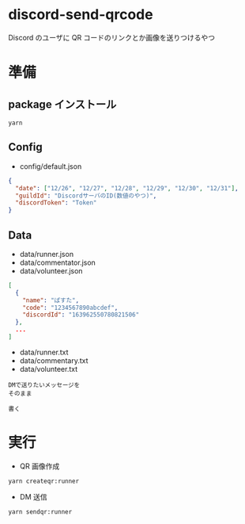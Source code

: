 # discord-send-qrcode

Discord のユーザに QR コードのリンクとか画像を送りつけるやつ

# 準備

## package インストール

```
yarn
```

## Config

- config/default.json

```json
{
  "date": ["12/26", "12/27", "12/28", "12/29", "12/30", "12/31"],
  "guildId": "DiscordサーバのID(数値のやつ)",
  "discordToken": "Token"
}
```

## Data

- data/runner.json
- data/commentator.json
- data/volunteer.json

```json
[
  {
    "name": "ぱすた",
    "code": "1234567890abcdef",
    "discordId": "163962550780821506"
  },
  ...
]
```

- data/runner.txt
- data/commentary.txt
- data/volunteer.txt

```
DMで送りたいメッセージを
そのまま

書く
```

# 実行

- QR 画像作成

```shll
yarn createqr:runner
```

- DM 送信

```
yarn sendqr:runner
```
